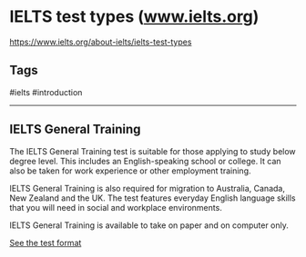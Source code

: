 # IELTS test types (www.ielts.org)

<https://www.ielts.org/about-ielts/ielts-test-types>

## Tags

#ielts #introduction

------------------------------------------------------------------------

## IELTS General Training

The IELTS General Training test is suitable for those applying to study below degree level. This includes an English-speaking school or college. It can also be taken for work experience or other employment training.

IELTS General Training is also required for migration to Australia, Canada, New Zealand and the UK. The test features everyday English language skills that you will need in social and workplace environments.

IELTS General Training is available to take on paper and on computer only.

[See the test format](https://www.ielts.org/for-test-takers/test-format)
